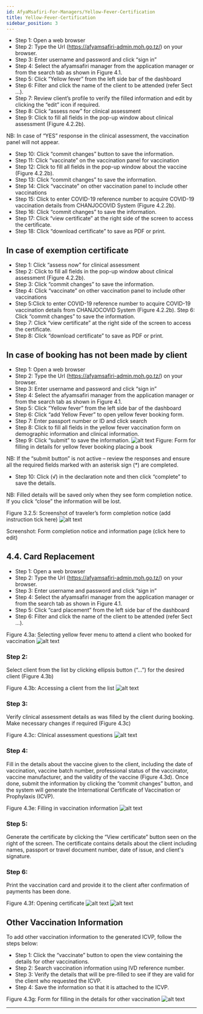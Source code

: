 ```yaml
---
id: AfyaMsafiri-For-Managers/Yellow-Fever-Certification
title: Yellow-Fever-Certification
sidebar_position: 3
---
```


- Step 1: Open a web browser
- Step 2: Type the Url (https://afyamsafiri-admin.moh.go.tz/) on your browser.
- Step 3: Enter username and password and click “sign in”
- Step 4: Select the afyamsafiri manager from the application manager or from the search tab as shown in Figure 4.1.
- Step 5: Click “Yellow fever” from the left side bar of the dashboard
- Step 6: Filter and click the name of the client to be attended (refer Sect ...). 
- Step 7: Review client’s profile to verify the filled information and edit by clicking the “edit” icon if required.
- Step 8: Click “assess now” for clinical assessment
- Step 9: Click to fill all fields in the pop-up window about clinical assessment (Figure 4.2.2b). 

NB: In case of “YES” response in the clinical assessment, the vaccination panel will not appear.
- Step 10: Click “commit changes” button to save the information.
- Step 11: Click “vaccinate” on the vaccination panel for vaccination
- Step 12: Click to fill all fields in the pop-up window about the vaccine (Figure 4.2.2b). 
- Step 13: Click “commit changes” to save the information.
- Step 14: Click “vaccinate” on other vaccination panel to include other vaccinations
- Step 15: Click to enter COVID-19 reference number to acquire COVID-19 vaccination details from CHANJOCOVID System (Figure 4.2.2b). 
- Step 16: Click “commit changes” to save the information.
- Step 17: Click “view certificate” at the right side of the screen to access the certificate.
- Step 18: Click “download certificate” to save as PDF or print.

## In case of exemption certificate

- Step 1: Click “assess now” for clinical assessment
- Step 2: Click to fill all fields in the pop-up window about clinical assessment (Figure 4.2.2b). 
- Step 3: Click “commit changes” to save the information.
- Step 4: Click “vaccinate” on other vaccination panel to include other vaccinations
- Step 5:Click to enter COVID-19 reference number to acquire COVID-19 vaccination details from CHANJOCOVID System (Figure 4.2.2b). 
 Step 6: Click “commit changes” to save the information.
- Step 7: Click “view certificate” at the right side of the screen to access the certificate.
- Step 8: Click “download certificate” to save as PDF or print.


## In case of booking has not been made by client

- Step 1: Open a web browser
- Step 2: Type the Url (https://afyamsafiri-admin.moh.go.tz/) on your browser.
- Step 3: Enter username and password and click “sign in”
- Step 4: Select the afyamsafiri manager from the application manager or from the search tab as shown in Figure 4.1.
- Step 5: Click “Yellow fever” from the left side bar of the dashboard
- Step 6: Click “add Yellow Fever” to open yellow fever booking form.
- Step 7: Enter passport number or ID and click search
- Step 8: Click to fill all fields in the yellow fever vaccination form on demographic information and clinical information.
- Step 9: Click “submit” to save the information.
![alt text](../../static/img/Picture27.png)
Figure: Form for filling in details for yellow fever booking placing a book

NB: If the “submit button” is not active – review the responses and ensure all the required fields marked with an asterisk sign (*) are completed.

- Step 10: Click (√) in the declaration note and then click “complete” to save the details.

NB: Filled details will be saved only when they see form completion notice. If you click “close” the information will be lost.

Figure 3.2.5: Screenshot of traveler’s form completion notice (add instruction tick here)
![alt text](../../static/img/Picture28.png)

Screenshot: Form completion notice and information page (click here to edit)


## 4.4. Card Replacement

- Step 1: Open a web browser
- Step 2: Type the Url (https://afyamsafiri-admin.moh.go.tz/) on your browser.
- Step 3: Enter username and password and click “sign in”
- Step 4: Select the afyamsafiri manager from the application manager or from the search tab as shown in Figure 4.1.
- Step 5: Click “card placement” from the left side bar of the dashboard
- Step 6: Filter and click the name of the client to be attended (refer Sect ...).



Figure 4.3a: Selecting yellow fever menu to attend a client who booked for vaccination
![alt text](../../static/img/Picture29.png)

### Step 2:
Select client from the list by clicking ellipsis button (“...”) for the desired client (Figure 4.3b)

Figure 4.3b: Accessing a client from the list
![alt text](../../static/img/Picture30.png)

### Step 3:
Verify clinical assessment details as was filled by the client during booking. Make necessary changes if required (Figure 4.3c)

Figure 4.3c: Clinical assessment questions
![alt text](../../static/img/Picture31.png)

### Step 4:
Fill in the details about the vaccine given to the client, including the date of vaccination, vaccine batch number, professional status of the vaccinator, vaccine manufacturer, and the validity of the vaccine (Figure 4.3d). Once done, submit the information by clicking the “commit changes” button, and the system will generate the International Certificate of Vaccination or Prophylaxis (ICVP).

Figure 4.3e: Filling in vaccination information
![alt text](../../static/img/Picture32.png)

### Step 5:
Generate the certificate by clicking the “View certificate” button seen on the right of the screen. The certificate contains details about the client including names, passport or travel document number, date of issue, and client's signature.

### Step 6:
Print the vaccination card and provide it to the client after confirmation of payments has been done.

Figure 4.3f: Opening certificate
![alt text](../../static/img/Picture33.png)
![alt text](../../static/img/Picture34.png)

## Other Vaccination Information

To add other vaccination information to the generated ICVP, follow the steps below:

- Step 1: Click the “vaccinate” button to open the view containing the details for other vaccinations.
- Step 2: Search vaccination information using IVD reference number.
- Step 3: Verify the details that will be pre-filled to see if they are valid for the client who requested the ICVP.
- Step 4: Save the information so that it is attached to the ICVP.

Figure 4.3g: Form for filling in the details for other vaccination
![alt text](../../static/img/Picture35.png)

---

